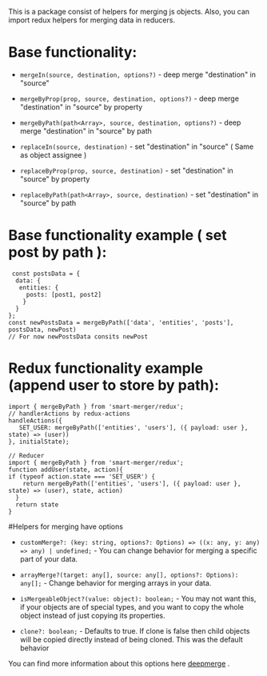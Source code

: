 This is a package consist of helpers for merging js objects.
Also, you can import redux helpers for merging data in reducers.

# Base functionality: 

- `mergeIn(source, destination, options?)` - deep merge "destination" in "source"

- `mergeByProp(prop, source, destination, options?)` - deep merge "destination" in "source" by property

- `mergeByPath(path<Array>, source, destination, options?)` - deep merge "destination" in "source" by path

- `replaceIn(source, destination)` - set "destination" in "source" ( Same as object assignee )

- `replaceByProp(prop, source, destination)` - set "destination" in "source" by property

- `replaceByPath(path<Array>, source, destination)` - set "destination" in "source" by path

# Base functionality example ( set post by path ): 
```
 const postsData = { 
  data: {
   entities: { 
     posts: [post1, post2]
    }
  }
};
const newPostsData = mergeByPath(['data', 'entities', 'posts'], postsData, newPost)
// For now newPostsData consits newPost
```
# Redux functionality example (append user to store by path): 
```
import { mergeByPath } from 'smart-merger/redux';
// handlerActions by redux-actions
handleActions({
   SET_USER: mergeByPath(['entities', 'users'], ({ payload: user }, state) => (user))
}, initialState);
```

```
// Reducer
import { mergeByPath } from 'smart-merger/redux';
function addUser(state, action){
if (typeof action.state === 'SET_USER') {
    return mergeByPath(['entities', 'users'], ({ payload: user }, state) => (user), state, action)
  }
  return state
}
```

#Helpers for merging have options
- `customMerge?: (key: string, options?: Options) => ((x: any, y: any) => any) | undefined;`  - You can change behavior for merging a specific part of your data.

- `arrayMerge?(target: any[], source: any[], options?: Options): any[];` - Change behavior for merging arrays in your data.

- `isMergeableObject?(value: object): boolean;` - You may not want this, if your objects are of special types, and you want to copy the whole object instead of just copying its properties.
 
- `clone?: boolean;` - Defaults to true. If clone is false then child objects will be copied directly instead of being cloned. This was the default behavior
           
You can find more information about this options here <a href="https://github.com/TehShrike/deepmerge">deepmerge</a> .